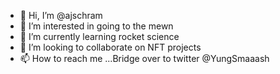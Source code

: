 - 👋 Hi, I’m @ajschram
- 👀 I’m interested in going to the mewn
- 🌱 I’m currently learning rocket science
- 💞️ I’m looking to collaborate on NFT projects
- 📫 How to reach me ...Bridge over to twitter @YungSmaaash

<!---
ajschram/ajschram is a ✨ special ✨ repository because its `README.md` (this file) appears on your GitHub profile.
You can click the Preview link to take a look at your changes.
--->
